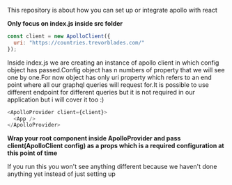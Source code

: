 This repository is about how you can set up or integrate apollo with react

**Only focus on index.js inside src folder**

```javascript
const client = new ApolloClient({
  uri: "https://countries.trevorblades.com/"
});
```

Inside index.js we are creating an instance of apollo client in which config object has passed.Config object has n numbers of property that we will see one by one.For now object has only uri property which refers to an end point where all our graphql queries will request for.It is possible to use different endpoint for different queries but it is not required in our application but i will cover it too :)

```javascript
<ApolloProvider client={client}>
  <App />
</ApolloProvider>
```

**Wrap your root component inside ApolloProvider and pass client(ApolloClient config) as a props which is a required configuration at this point of time**

If you run this you won't see anything different because we haven't done anything yet instead of just setting up
